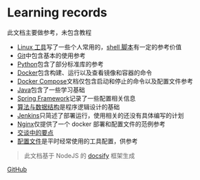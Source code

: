 # Learning records

此文档主要做参考，未包含教程

- [Linux 工具](linux-tool/)写了一些个人常用的，[shell 脚本](linux-tool/shell.md)有一定的参考价值
- [Git](vcs/)中包含基本的使用参考
- [Python](python/)包含了部分标准库的参考
- [Docker](docker/)包含构建、运行以及查看镜像和容器的命令
- [Docker Compose](docker-compose/)文档仅包含启动和停止的命令以及配置文件参考
- [Java](java/)包含了一些学习基础
- [Spring Framework](spring-framework/)记录了一些配置相关信息
- [算法与数据结构](algorithm/)是程序逻辑设计的基础
- [Jenkins](jenkins/)只简述了部署运行，使用相关的还没有具体编写的计划
- [Nginx](nginx/)仅提供了一个 docker 部署和配置文件的范例参考
- [交谈中的要点](talk/)
- [配置文件](config/)是平时经常使用的工具配置，供参考

> 此文档基于 NodeJS 的 [docsify](https://docsify.js.org/#/zh-cn/) 框架生成

[GitHub](https://github.com/StilleMenschen/stillemenschen.github.io)
